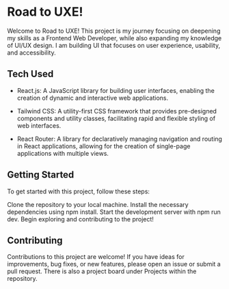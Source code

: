 # Road to UXE!

Welcome to Road to UXE! This project is my journey focusing on deepening my skills as a Frontend Web Developer, while also expanding my knowledge of UI/UX design. I am building UI that focuses on user experience, usability, and accessibility.

## Tech Used

- React.js: A JavaScript library for building user interfaces, enabling the creation of dynamic and interactive web applications.

- Tailwind CSS: A utility-first CSS framework that provides pre-designed components and utility classes, facilitating rapid and flexible styling of web interfaces.

- React Router: A library for declaratively managing navigation and routing in React applications, allowing for the creation of single-page applications with multiple views.

## Getting Started

To get started with this project, follow these steps:

Clone the repository to your local machine.
Install the necessary dependencies using npm install.
Start the development server with npm run dev.
Begin exploring and contributing to the project!

## Contributing

Contributions to this project are welcome! If you have ideas for improvements, bug fixes, or new features, please open an issue or submit a pull request. There is also a project board under Projects within the repository.
